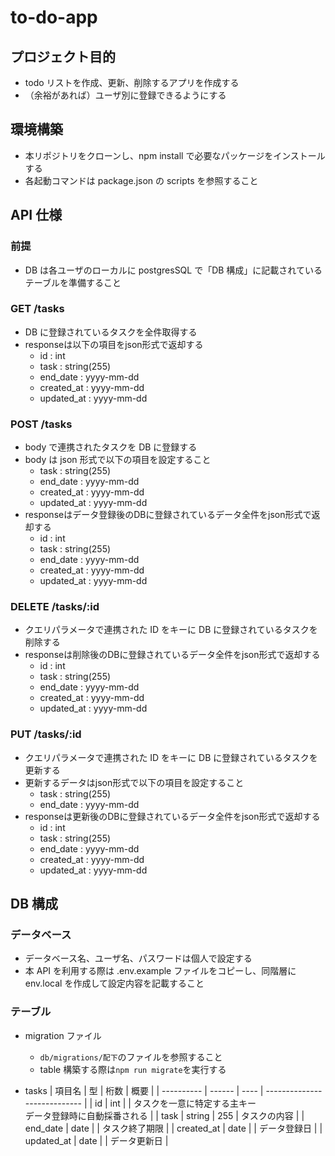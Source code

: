 # to-do-app

## プロジェクト目的

- todo リストを作成、更新、削除するアプリを作成する
- （余裕があれば）ユーザ別に登録できるようにする

## 環境構築

- 本リポジトリをクローンし、npm install で必要なパッケージをインストールする
- 各起動コマンドは package.json の scripts を参照すること

## API 仕様

### 前提

- DB は各ユーザのローカルに postgresSQL で「DB 構成」に記載されているテーブルを準備すること

### GET /tasks

- DB に登録されているタスクを全件取得する
- responseは以下の項目をjson形式で返却する
  - id : int
  - task : string(255)
  - end_date : yyyy-mm-dd
  - created_at : yyyy-mm-dd
  - updated_at : yyyy-mm-dd
  
### POST /tasks

- body で連携されたタスクを DB に登録する
- body は json 形式で以下の項目を設定すること
  - task : string(255)
  - end_date : yyyy-mm-dd
  - created_at : yyyy-mm-dd
  - updated_at : yyyy-mm-dd
- responseはデータ登録後のDBに登録されているデータ全件をjson形式で返却する
  - id : int
  - task : string(255)
  - end_date : yyyy-mm-dd
  - created_at : yyyy-mm-dd
  - updated_at : yyyy-mm-dd
  
### DELETE /tasks/:id

- クエリパラメータで連携された ID をキーに DB に登録されているタスクを削除する
- responseは削除後のDBに登録されているデータ全件をjson形式で返却する
  - id : int
  - task : string(255)
  - end_date : yyyy-mm-dd
  - created_at : yyyy-mm-dd
  - updated_at : yyyy-mm-dd
  
### PUT /tasks/:id

- クエリパラメータで連携された ID をキーに DB に登録されているタスクを更新する
- 更新するデータはjson形式で以下の項目を設定すること
  - task : string(255)
  - end_date : yyyy-mm-dd
- responseは更新後のDBに登録されているデータ全件をjson形式で返却する
  - id : int
  - task : string(255)
  - end_date : yyyy-mm-dd
  - created_at : yyyy-mm-dd
  - updated_at : yyyy-mm-dd

<!-- ### PATCH /tasks

- クエリパラメータで連携された ID をキーに DB に登録されているデータを更新する
- 更新データは body で連携する
- ID は{ id: `id`}の形式で連携する
- すでに DB に登録されている内容と連携されたデータを比較し、差分がある項目を更新する
  - 比較対象の項目は task,end_date -->

## DB 構成

### データベース

- データベース名、ユーザ名、パスワードは個人で設定する
- 本 API を利用する際は .env.example ファイルをコピーし、同階層に env.local を作成して設定内容を記載すること

### テーブル

- migration ファイル

  - `db/migrations/配下`のファイルを参照すること
  - table 構築する際は`npm run migrate`を実行する

- tasks
  | 項目名 | 型 | 桁数 | 概要 |
  | ---------- | ------ | ---- | ---------------------------- |
  | id | int | | タスクを一意に特定する主キー<br>データ登録時に自動採番される |
  | task | string | 255 | タスクの内容 |
  | end_date | date | | タスク終了期限 |
  | created_at | date | | データ登録日 |
  | updated_at | date | | データ更新日 |
